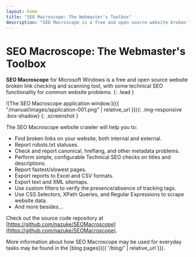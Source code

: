 ```yaml
---
layout: home
title: "SEO Macroscope: The Webmaster's Toolbox"
description: "SEO Macroscope is a free and open source website broken link checking and scanning tool, with some technical SEO functionality."
---
```


# SEO Macroscope: The Webmaster's Toolbox

**SEO Macroscope** for Microsoft Windows is a free and open source website broken link checking and scanning tool, with some technical SEO functionality for common website problems.
{: .lead }

![The SEO Macroscope application window.]({{ "/manual/images/application-001.png" | relative_url }}){: .img-responsive .box-shadow}
{: .screenshot }

The SEO Macroscope website crawler will help you to:

* Find broken links on your website, both internal and external.
* Report robots.txt statuses.
* Check and report canonical, hreflang, and other metadata problems.
* Perform simple, configurable Technical SEO checks on titles and descriptions.
* Report fastest/slowest pages.
* Export reports to Excel and CSV formats.
* Export text and XML sitemaps.
* Use custom filters to verify the presence/absence of tracking tags.
* Use CSS Selectors, XPath Queries, and Regular Expressions to scrape website data.
* And more besides...

Check out the source code repository at [https://github.com/nazuke/SEOMacroscope](https://github.com/nazuke/SEOMacroscope).

More information about how SEO Macroscope may be used for everyday tasks may be found in the [blog pages]({{ '/blog/' | relative_url }}).
